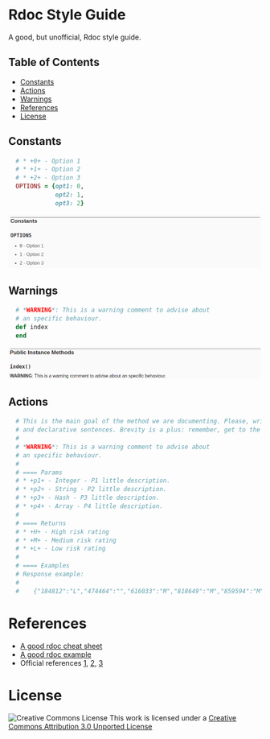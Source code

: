 # Rdoc Style Guide

A good, but unofficial, Rdoc style guide.

## Table of Contents

* [Constants](#constants)
* [Actions](#actions)
* [Warnings](#warnings)
* [References](#references)
* [License](#license)

## Constants

  ```Ruby
    # * +0+ - Option 1
    # * +1+ - Option 2
    # * +2+ - Option 3
    OPTIONS = {opt1: 0,
               opt2: 1,
               opt3: 2}
  ```

  ![alt tag](https://raw.githubusercontent.com/ljromero/rdoc-style-guide/master/app/assets/images/constants.png)

## Warnings

  ```Ruby
    # *WARNING*: This is a warning comment to advise about
    # an specific behaviour.
    def index
    end
  ```

  ![alt tag](https://raw.githubusercontent.com/ljromero/rdoc-style-guide/master/app/assets/images/warnings.png)

## Actions

  ```Ruby
    # This is the main goal of the method we are documenting. Please, write simple
    # and declarative sentences. Brevity is a plus: remember, get to the point.
    #
    # *WARNING*: This is a warning comment to advise about
    # an specific behaviour.
    #
    # ==== Params
    # * +p1+ - Integer - P1 little description.
    # * +p2+ - String - P2 little description.
    # * +p3+ - Hash - P3 little description.
    # * +p4+ - Array - P4 little description.
    #
    # ==== Returns
    # * +H+ - High risk rating
    # * +M+ - Medium risk rating
    # * +L+ - Low risk rating
    #
    # ==== Examples
    # Response example:
    #
    #    {"184812":"L","474464":"","616033":"M","818649":"M","859594":"M",...}
  ```

# References

* [A good rdoc cheat sheet](http://jan.varwig.org/wp-content/uploads/2006/09/Rdoc%20Cheat%20Sheet.pdf)
* [A good rdoc example](http://blog.firsthand.ca/2010/09/ruby-rdoc-example.html)
* Official references [1](http://ruby-doc.org/stdlib-2.1.1/libdoc/rdoc/rdoc/RDoc/Parser/Ruby.html), [2](http://docs.seattlerb.org/rdoc/RDoc/Markup.html), [3](http://rdoc.rubyforge.org/RDoc/Parser/Ruby.html)

# License

![Creative Commons License](http://i.creativecommons.org/l/by/3.0/88x31.png)
This work is licensed under a
[Creative Commons Attribution 3.0 Unported License](http://creativecommons.org/licenses/by/3.0/deed.en_US)

